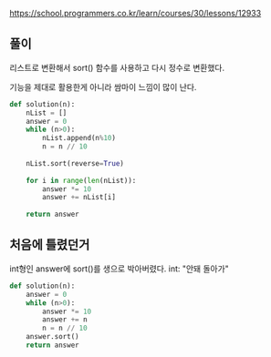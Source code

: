 https://school.programmers.co.kr/learn/courses/30/lessons/12933

풀이
-------------
리스트로 변환해서 sort() 함수를 사용하고
다시 정수로 변환했다.

기능을 제대로 활용한게 아니라 쌈마이 느낌이 많이 난다.

```python
def solution(n):
    nList = []
    answer = 0
    while (n>0):
        nList.append(n%10)
        n = n // 10
        
    nList.sort(reverse=True)
    
    for i in range(len(nList)):
        answer *= 10
        answer += nList[i]    
    
    return answer
```

처음에 틀렸던거
-------------
int형인 answer에 sort()를 생으로 박아버렸다.
int: "안돼 돌아가"

```python
def solution(n):
    answer = 0
    while (n>0):
        answer *= 10
        answer += n
        n = n // 10
    answer.sort()
    return answer
```